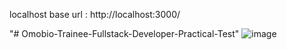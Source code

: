 
localhost base url : http://localhost:3000/

"# Omobio-Trainee-Fullstack-Developer-Practical-Test" ![image](https://user-images.githubusercontent.com/53249044/113546092-00f72100-9609-11eb-84df-f6ad692dbcc4.png)

